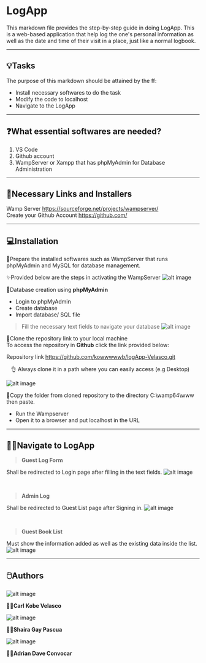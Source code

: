 # **LogApp**
This markdown file provides the step-by-step guide in doing LogApp. This is a web-based application that help log the one's personal information as well as the date and time of their visit in a place, just like a normal logbook. 

---


## 💡**Tasks**
The purpose of this markdown should be attained by the ff:

- Install necessary softwares to do the task
- Modify the code to localhost 
- Navigate to the LogApp
---
## ❓**What essential softwares are needed?**
1. VS Code 
2. Github account
3. WampServer or Xampp that has phpMyAdmin for Database Administration 
---
## 🔗**Necessary Links and Installers**

Wamp Server https://sourceforge.net/projects/wampserver/         <br> Create your Github Account https://github.com/

---
## 💻**Installation**

📢Prepare the installed softwares such as WampServer that runs phpMyAdmin and MySQL for database management.

✨Provided below are the steps in activating the WampServer
![alt image](wamp.png)

 
📢Database creation using **phpMyAdmin**
- Login to phpMyAdmin
- Create database
- Import database/ SQL file

>Fill the necessary text fields to navigate your database
![alt image](phpMyAdmin.png)


📢Clone the repository link to your local machine <br>
To access the repository in **Github** click the link provided below:

Repository link https://github.com/kowwwwwb/logApp-Velasco.git

 &nbsp; &nbsp;👌 Always clone it in a path where you can easily access (e.g Desktop)

![alt image](logApp.png)

📢Copy the folder from cloned repository to the directory C:\wamp64\www then paste.
- Run the Wampserver
- Open it to a browser and put localhost in the URL 

---
## 👨‍💻**Navigate to LogApp**


>**Guest Log Form** <br>

Shall be redirected to Login page after filling in the text fields.
![alt image](Registration.png)

<br>

>**Admin Log**

Shall be redirected to Guest List page after Signing in.
![alt image](Login.png)

<br>

>**Guest Book List**

Must show the information added as well as the existing data inside the list.
![alt image](GuestList.png)

---
## 🖱️**Authors**

![alt image](Velasco.png)

 🧑‍💻**Carl Kobe Velasco**

![alt image](Pascua.png)

 👩‍💻**Shaira Gay Pascua**

![alt image](Convocar.png)

 👨‍💻**Adrian Dave Convocar**



